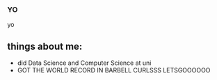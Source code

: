 ### YO

yo


## things about me:
- did Data Science and Computer Science at uni
- GOT THE WORLD RECORD IN BARBELL CURLSSS LETSGOOOOOO 

